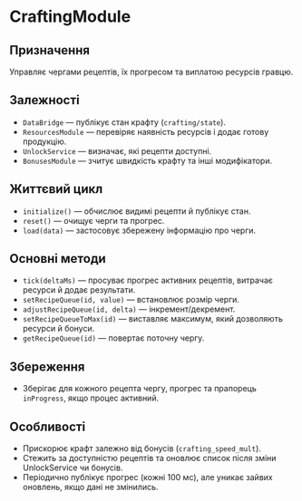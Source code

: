 # CraftingModule

## Призначення
Управляє чергами рецептів, їх прогресом та виплатою ресурсів гравцю.

## Залежності
- `DataBridge` — публікує стан крафту (`crafting/state`).
- `ResourcesModule` — перевіряє наявність ресурсів і додає готову продукцію.
- `UnlockService` — визначає, які рецепти доступні.
- `BonusesModule` — зчитує швидкість крафту та інші модифікатори.

## Життєвий цикл
- `initialize()` — обчислює видимі рецепти й публікує стан.
- `reset()` — очищує черги та прогрес.
- `load(data)` — застосовує збережену інформацію про черги.

## Основні методи
- `tick(deltaMs)` — просуває прогрес активних рецептів, витрачає ресурси й додає результати.
- `setRecipeQueue(id, value)` — встановлює розмір черги.
- `adjustRecipeQueue(id, delta)` — інкремент/декремент.
- `setRecipeQueueToMax(id)` — виставляє максимум, який дозволяють ресурси й бонуси.
- `getRecipeQueue(id)` — повертає поточну чергу.

## Збереження
- Зберігає для кожного рецепта чергу, прогрес та прапорець `inProgress`, якщо процес активний.

## Особливості
- Прискорює крафт залежно від бонусів (`crafting_speed_mult`).
- Стежить за доступністю рецептів та оновлює список після зміни UnlockService чи бонусів.
- Періодично публікує прогрес (кожні 100 мс), але уникає зайвих оновлень, якщо дані не змінились.
